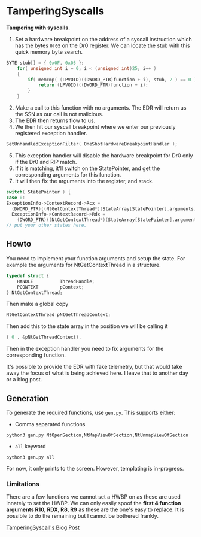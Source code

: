 # TamperingSyscalls

**Tampering with syscalls.** 

1. Set a hardware breakpoint on the address of a syscall instruction which has the bytes `0f05` on the Dr0 register.
We can locate the stub with this quick memory byte search.
```c
BYTE stub[] = { 0x0F, 0x05 };
	for( unsigned int i = 0; i < (unsigned int)25; i++ )
	{
		if( memcmp( (LPVOID)((DWORD_PTR)function + i), stub, 2 ) == 0 ) {
			return (LPVOID)((DWORD_PTR)function + i);
		}
	}
  ```
2. Make a call to this function with no arguments. The EDR will return us the SSN as our call is not malicious.
3. The EDR then returns flow to us. 
4. We then hit our syscall breakpoint where we enter our previously registered exception handler.
```c
SetUnhandledExceptionFilter( OneShotHardwareBreakpointHandler );
```
5. This exception handler will disable the hardware breakpoint for Dr0 only if the Dr0 and RIP match.
6. If it is matching, it'll switch on the StatePointer, and get the corresponding arguments for this function.
7. It will then fix the arguments into the register, and stack.
```c
switch( StatePointer ) {
case 0:
ExceptionInfo->ContextRecord->Rcx =
  (DWORD_PTR)((NtGetContextThread*)(StateArray[StatePointer].arguments))->ThreadHandle;
  ExceptionInfo->ContextRecord->Rdx =
	(DWORD_PTR)((NtGetContextThread*)(StateArray[StatePointer].arguments))->pContext;
// put your other states here.
```

## Howto
You need to implement your function arguments and setup the state.
For example the arguments for NtGetContextThread in a structure.
```c
typedef struct {
	HANDLE			ThreadHandle;
	PCONTEXT		pContext;
} NtGetContextThread;
```
Then make a global copy
```c
NtGetContextThread pNtGetThreadContext;
```
Then add this to the state array in the position we will be calling it
```c
{ 0 , &pNtGetThreadContext},
```
Then in the exception handler you need to fix arguments for the corresponding function. 

It's possible to provide the EDR with fake telemetry, but that would take away the focus of what is being achieved here. I leave that to another day or a blog post.

## Generation

To generate the required functions, use `gen.py`. This supports either:

- Comma separated functions
```
python3 gen.py NtOpenSection,NtMapViewOfSection,NtUnmapViewOfSection
```

- `all` keyword

```
python3 gen.py all
```

For now, it only prints to the screen. However, templating is in-progress.


### Limitations
There are a few functions we cannot set a HWBP on as these are used innately to set the HWBP.
We can only easily spoof the **first 4 function arguments R10, RDX, R8, R9** as these are the one's easy to replace. It is possible to do the remaining but I cannot be bothered frankly.

[TamperingSyscall's Blog Post](https://fool.ish.wtf/2022/08/tamperingsyscalls.html)